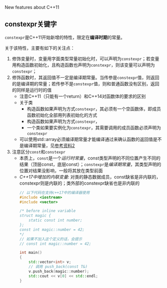 New features about C++11

## constexpr关键字
`constexpr`是C++11开始新增的特性，限定在**编译时期**的常量。

关于该特性，主要有如下的关注点：
1. 修饰变量时，变量用字面类型常量初始化时，可以声明为`constexpr`；若变量用构造函数初始化，且构造函数也声明为`constexpr`，则该变量可以声明为`constexpr`；
2. 修饰函数时，其返回值不一定是编译期常量。当传参是`constexpr`值，则返回的是编译期的常量；若传参不是`constexpr`值，则和普通函数没有区别，返回的同样是运行时的值
    * 注意C++11（只能有一个return）和C++14对函数体的要求的区别
    * 关于类
        * 构造函数如果声明为方式`constexpr`，其必须有一个空函数体，即成员函数初始化全部用列表初始化的方式
        * 构造函数如果声明为方式`constexpr`，
        * 一个类如果要实例化为`constexpr`，其需要调用的成员函数必须声明为`constexpr`
    * 可以使用std::array必须编译期常量才能编译通过来确认函数的返回值是不是编译期常量，见[参考资料2](https://www.zhihu.com/question/35614219)
3. 注意区分`const`和`constexpr`
    * 本质上，`const`是一个*运行时常量*，const类型声明的不同位置产生不同的结果（顶层const，底层const）；`constexpr`是*编译期常量*，其类型声明的位置对结果没影响，一般将其放在类型前面
    * *C++17中增加的内联变量*: 对类的静态数据成员，const缺省是非内联的，constexpr则是内联的；类外部的constexpr缺省也是非内联的
        ```c++
        // 以下代码在支持c++17中的编译器使用
        #include <iostream>
        #include <vector>

        /* before inline variable
        struct magic {
            static const int number;
        };
        const int magic::number = 42;
        */
        // 如果不加入这个定义的话，会提示
        // const int magic::number = 42;

        int main()
        {
            std::vector<int> v;
            // 调用 push_back(const T&)
            v.push_back(magic::number);
            std::cout << v[0] << std::endl;
        }
        ```
